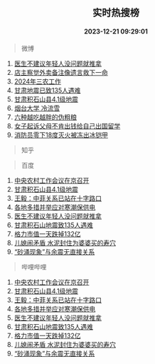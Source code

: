 <div align="center"><h2>实时热搜榜</h2><h4>2023-12-21 09:29:01</h4></div>

> 微博  

1. [医生不建议年轻人没问题就推拿](https://s.weibo.com/weibo?q=%23%E5%8C%BB%E7%94%9F%E4%B8%8D%E5%BB%BA%E8%AE%AE%E5%B9%B4%E8%BD%BB%E4%BA%BA%E6%B2%A1%E9%97%AE%E9%A2%98%E5%B0%B1%E6%8E%A8%E6%8B%BF%23&t=31&band_rank=1&Refer=top)<br />
2. [店主察觉外卖备注像遗言救下一命](https://s.weibo.com/weibo?q=%23%E5%BA%97%E4%B8%BB%E5%AF%9F%E8%A7%89%E5%A4%96%E5%8D%96%E5%A4%87%E6%B3%A8%E5%83%8F%E9%81%97%E8%A8%80%E6%95%91%E4%B8%8B%E4%B8%80%E5%91%BD%23&t=31&band_rank=2&Refer=top)<br />
3. [2024年三农工作](https://s.weibo.com/weibo?q=%232024%E5%B9%B4%E4%B8%89%E5%86%9C%E5%B7%A5%E4%BD%9C%23&t=31&band_rank=3&Refer=top)<br />
4. [甘肃地震已致135人遇难](https://s.weibo.com/weibo?q=%23%E7%94%98%E8%82%83%E5%9C%B0%E9%9C%87%E5%B7%B2%E8%87%B4135%E4%BA%BA%E9%81%87%E9%9A%BE%23&t=31&band_rank=4&Refer=top)<br />
5. [甘肃积石山县4.1级地震](https://s.weibo.com/weibo?q=%23%E7%94%98%E8%82%83%E7%A7%AF%E7%9F%B3%E5%B1%B1%E5%8E%BF4.1%E7%BA%A7%E5%9C%B0%E9%9C%87%23&t=31&band_rank=5&Refer=top)<br />
6. [烟台大学 冷流雪](https://s.weibo.com/weibo?q=%E7%83%9F%E5%8F%B0%E5%A4%A7%E5%AD%A6%20%E5%86%B7%E6%B5%81%E9%9B%AA&t=31&band_rank=6&Refer=top)<br />
7. [六种越吃越胖的伪粗粮](https://s.weibo.com/weibo?q=%E5%85%AD%E7%A7%8D%E8%B6%8A%E5%90%83%E8%B6%8A%E8%83%96%E7%9A%84%E4%BC%AA%E7%B2%97%E7%B2%AE&t=31&band_rank=7&Refer=top)<br />
8. [女子起诉父母不肯出钱给自己出国留学](https://s.weibo.com/weibo?q=%23%E5%A5%B3%E5%AD%90%E8%B5%B7%E8%AF%89%E7%88%B6%E6%AF%8D%E4%B8%8D%E8%82%AF%E5%87%BA%E9%92%B1%E7%BB%99%E8%87%AA%E5%B7%B1%E5%87%BA%E5%9B%BD%E7%95%99%E5%AD%A6%23&t=31&band_rank=8&Refer=top)<br />
9. [消防员零下18度灭火被冻出冰铠甲](https://s.weibo.com/weibo?q=%23%E6%B6%88%E9%98%B2%E5%91%98%E9%9B%B6%E4%B8%8B18%E5%BA%A6%E7%81%AD%E7%81%AB%E8%A2%AB%E5%86%BB%E5%87%BA%E5%86%B0%E9%93%A0%E7%94%B2%23&t=31&band_rank=9&Refer=top)<br />

> 知乎  


> 百度  

1. [中央农村工作会议在京召开](https://www.baidu.com/s?wd=%E4%B8%AD%E5%A4%AE%E5%86%9C%E6%9D%91%E5%B7%A5%E4%BD%9C%E4%BC%9A%E8%AE%AE%E5%9C%A8%E4%BA%AC%E5%8F%AC%E5%BC%80&sa=fyb_news&rsv_dl=fyb_news)<br />
2. [甘肃积石山县4.1级地震](https://www.baidu.com/s?wd=%E7%94%98%E8%82%83%E7%A7%AF%E7%9F%B3%E5%B1%B1%E5%8E%BF4.1%E7%BA%A7%E5%9C%B0%E9%9C%87&sa=fyb_news&rsv_dl=fyb_news)<br />
3. [王毅：中菲关系已站在十字路口](https://www.baidu.com/s?wd=%E7%8E%8B%E6%AF%85%EF%BC%9A%E4%B8%AD%E8%8F%B2%E5%85%B3%E7%B3%BB%E5%B7%B2%E7%AB%99%E5%9C%A8%E5%8D%81%E5%AD%97%E8%B7%AF%E5%8F%A3&sa=fyb_news&rsv_dl=fyb_news)<br />
4. [各地多措并举应对寒潮保供电](https://www.baidu.com/s?wd=%E5%90%84%E5%9C%B0%E5%A4%9A%E6%8E%AA%E5%B9%B6%E4%B8%BE%E5%BA%94%E5%AF%B9%E5%AF%92%E6%BD%AE%E4%BF%9D%E4%BE%9B%E7%94%B5&sa=fyb_news&rsv_dl=fyb_news)<br />
5. [医生不建议年轻人没问题就推拿](https://www.baidu.com/s?wd=%E5%8C%BB%E7%94%9F%E4%B8%8D%E5%BB%BA%E8%AE%AE%E5%B9%B4%E8%BD%BB%E4%BA%BA%E6%B2%A1%E9%97%AE%E9%A2%98%E5%B0%B1%E6%8E%A8%E6%8B%BF&sa=fyb_news&rsv_dl=fyb_news)<br />
6. [甘肃积石山地震致135人遇难](https://www.baidu.com/s?wd=%E7%94%98%E8%82%83%E7%A7%AF%E7%9F%B3%E5%B1%B1%E5%9C%B0%E9%9C%87%E8%87%B4135%E4%BA%BA%E9%81%87%E9%9A%BE&sa=fyb_news&rsv_dl=fyb_news)<br />
7. [格力市值一天跌掉132亿](https://www.baidu.com/s?wd=%E6%A0%BC%E5%8A%9B%E5%B8%82%E5%80%BC%E4%B8%80%E5%A4%A9%E8%B7%8C%E6%8E%89132%E4%BA%BF&sa=fyb_news&rsv_dl=fyb_news)<br />
8. [儿媳闹矛盾 水泥封住为婆婆买的寿穴](https://www.baidu.com/s?wd=%E5%84%BF%E5%AA%B3%E9%97%B9%E7%9F%9B%E7%9B%BE+%E6%B0%B4%E6%B3%A5%E5%B0%81%E4%BD%8F%E4%B8%BA%E5%A9%86%E5%A9%86%E4%B9%B0%E7%9A%84%E5%AF%BF%E7%A9%B4&sa=fyb_news&rsv_dl=fyb_news)<br />
9. [“砂涌现象”与余震无直接关系](https://www.baidu.com/s?wd=%E2%80%9C%E7%A0%82%E6%B6%8C%E7%8E%B0%E8%B1%A1%E2%80%9D%E4%B8%8E%E4%BD%99%E9%9C%87%E6%97%A0%E7%9B%B4%E6%8E%A5%E5%85%B3%E7%B3%BB&sa=fyb_news&rsv_dl=fyb_news)<br />

> 哔哩哔哩  

1. [中央农村工作会议在京召开](https://www.baidu.com/s?wd=%E4%B8%AD%E5%A4%AE%E5%86%9C%E6%9D%91%E5%B7%A5%E4%BD%9C%E4%BC%9A%E8%AE%AE%E5%9C%A8%E4%BA%AC%E5%8F%AC%E5%BC%80&sa=fyb_news&rsv_dl=fyb_news)<br />
2. [甘肃积石山县4.1级地震](https://www.baidu.com/s?wd=%E7%94%98%E8%82%83%E7%A7%AF%E7%9F%B3%E5%B1%B1%E5%8E%BF4.1%E7%BA%A7%E5%9C%B0%E9%9C%87&sa=fyb_news&rsv_dl=fyb_news)<br />
3. [王毅：中菲关系已站在十字路口](https://www.baidu.com/s?wd=%E7%8E%8B%E6%AF%85%EF%BC%9A%E4%B8%AD%E8%8F%B2%E5%85%B3%E7%B3%BB%E5%B7%B2%E7%AB%99%E5%9C%A8%E5%8D%81%E5%AD%97%E8%B7%AF%E5%8F%A3&sa=fyb_news&rsv_dl=fyb_news)<br />
4. [各地多措并举应对寒潮保供电](https://www.baidu.com/s?wd=%E5%90%84%E5%9C%B0%E5%A4%9A%E6%8E%AA%E5%B9%B6%E4%B8%BE%E5%BA%94%E5%AF%B9%E5%AF%92%E6%BD%AE%E4%BF%9D%E4%BE%9B%E7%94%B5&sa=fyb_news&rsv_dl=fyb_news)<br />
5. [医生不建议年轻人没问题就推拿](https://www.baidu.com/s?wd=%E5%8C%BB%E7%94%9F%E4%B8%8D%E5%BB%BA%E8%AE%AE%E5%B9%B4%E8%BD%BB%E4%BA%BA%E6%B2%A1%E9%97%AE%E9%A2%98%E5%B0%B1%E6%8E%A8%E6%8B%BF&sa=fyb_news&rsv_dl=fyb_news)<br />
6. [甘肃积石山地震致135人遇难](https://www.baidu.com/s?wd=%E7%94%98%E8%82%83%E7%A7%AF%E7%9F%B3%E5%B1%B1%E5%9C%B0%E9%9C%87%E8%87%B4135%E4%BA%BA%E9%81%87%E9%9A%BE&sa=fyb_news&rsv_dl=fyb_news)<br />
7. [格力市值一天跌掉132亿](https://www.baidu.com/s?wd=%E6%A0%BC%E5%8A%9B%E5%B8%82%E5%80%BC%E4%B8%80%E5%A4%A9%E8%B7%8C%E6%8E%89132%E4%BA%BF&sa=fyb_news&rsv_dl=fyb_news)<br />
8. [儿媳闹矛盾 水泥封住为婆婆买的寿穴](https://www.baidu.com/s?wd=%E5%84%BF%E5%AA%B3%E9%97%B9%E7%9F%9B%E7%9B%BE+%E6%B0%B4%E6%B3%A5%E5%B0%81%E4%BD%8F%E4%B8%BA%E5%A9%86%E5%A9%86%E4%B9%B0%E7%9A%84%E5%AF%BF%E7%A9%B4&sa=fyb_news&rsv_dl=fyb_news)<br />
9. [“砂涌现象”与余震无直接关系](https://www.baidu.com/s?wd=%E2%80%9C%E7%A0%82%E6%B6%8C%E7%8E%B0%E8%B1%A1%E2%80%9D%E4%B8%8E%E4%BD%99%E9%9C%87%E6%97%A0%E7%9B%B4%E6%8E%A5%E5%85%B3%E7%B3%BB&sa=fyb_news&rsv_dl=fyb_news)<br />
